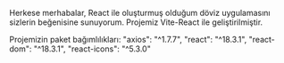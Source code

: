 
Herkese merhabalar,
React ile oluşturmuş olduğum döviz uygulamasını  sizlerin beğenisine sunuyorum.
Projemiz  Vite-React ile geliştirilmiştir.

Projemizin paket bağımlılıkları:
"axios": "^1.7.7",
"react": "^18.3.1",
"react-dom": "^18.3.1",
"react-icons": "^5.3.0"
